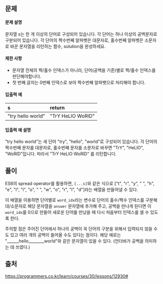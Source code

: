 ## 문제
#### 문제 설명
문자열 s는 한 개 이상의 단어로 구성되어 있습니다. 각 단어는 하나 이상의 공백문자로 구분되어 있습니다. 각 단어의 짝수번째 알파벳은 대문자로, 홀수번째 알파벳은 소문자로 바꾼 문자열을 리턴하는 함수, solution을 완성하세요.

#### 제한 사항
- 문자열 전체의 짝/홀수 인덱스가 아니라, 단어(공백을 기준)별로 짝/홀수 인덱스를 판단해야합니다.
- 첫 번째 글자는 0번째 인덱스로 보아 짝수번째 알파벳으로 처리해야 합니다.

#### 입출력 예
|s|return|
|:-|:-|
|"try hello world"|"TrY HeLlO WoRlD"|

#### 입출력 예 설명
"try hello world"는 세 단어 "try", "hello", "world"로 구성되어 있습니다. 각 단어의 짝수번째 문자를 대문자로, 홀수번째 문자를 소문자로 바꾸면 "TrY", "HeLlO", "WoRlD"입니다. 따라서 "TrY HeLlO WoRlD" 를 리턴합니다.

## 풀이
ES6의 spread operator를 활용하면, `[...s]`와 같은 식으로 ["t", "r", "y", " ", "h", "e", "l", "l", "o", " ", "w", "o", "r", "l", "d"]라는 배열을 만들어낼 수 있다.

이 배열을 이용하면 단어별로 `word_idx`라는 변수로 단어의 홀수/짝수 인덱스를 구분해 대/소문자로 해당 문자열을 `answer` 문자열에 추가해 주고, 공백을 만나게 된다면 이 `word_idx`를 0으로 만들어 새로운 단어를 만났을 때 다시 처음부터 인덱스를 셀 수 있도록 한다. 

주의할 점은 주어진 단어에서 하나의 공백이 꼭 단어의 구분을 위해서 입력되지 않을 수도 있고 여러 개의 공백이 들어올 수도 있다는 점이다. 해당 예로는 "______hello________world"와 같은 문자열이 있을 수 있다. (언더바가 공백을 의미하는 데 쓰였다.)

## 출처
https://programmers.co.kr/learn/courses/30/lessons/12930#
